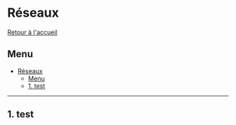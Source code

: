 # Réseaux

[Retour à l'accueil](./../README.md)

## Menu

- [Réseaux](#réseaux)
  - [Menu](#menu)
  - [1. test](#1-test)

---

## 1. test